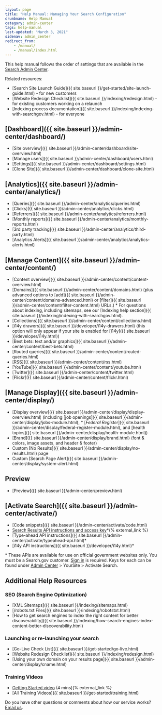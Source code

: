 ```yaml
---
layout: page
title: "Help Manual: Managing Your Search Configuration"
crumbname: Help Manual
category: admin-center
tags: help-manual
last-updated: "March 3, 2021"
sidenav: admin_center
redirect_from:
    - /manual/
    - /manual/index.html
---
```


This help manual follows the order of settings that are available in the [Search Admin Center](https://search.usa.gov/sites).

Related resources:

* [Search Site Launch Guide]({{ site.baseurl }}/get-started/site-launch-guide.html) - for new customers
* [Website Redesign Checklist]({{ site.baseurl }}/indexing/redesign.html) - for existing customers working on a relaunch
* [Indexing process documentation]({{ site.baseurl }}/indexing/indexing-with-searchgov.html) - for everyone


## <i class="icon-dashboard"></i> [Dashboard]({{ site.baseurl }}/admin-center/dashboard/)

* [Site overview]({{ site.baseurl }}/admin-center/dashboard/site-overview.html)
* [Manage users]({{ site.baseurl }}/admin-center/dashboard/users.html)
* [Settings]({{ site.baseurl }}/admin-center/dashboard/settings.html)
* [Clone Site]({{ site.baseurl }}/admin-center/dashboard/clone-site.html)

## <i class="icon-bar-chart"></i> [Analytics]({{ site.baseurl }}/admin-center/analytics/)

* [Queries]({{ site.baseurl }}/admin-center/analytics/queries.html)
* [Clicks]({{ site.baseurl }}/admin-center/analytics/clicks.html)
* [Referrers]({{ site.baseurl }}/admin-center/analytics/referrers.html)
* [Monthly reports]({{ site.baseurl }}/admin-center/analytics/monthly-reports.html)
* [3rd party tracking]({{ site.baseurl }}/admin-center/analytics/third-party.html)
* [Analytics Alerts]({{ site.baseurl }}/admin-center/analytics/analytics-alerts.html)

## <i class="icon-file"></i> [Manage Content]({{ site.baseurl }}/admin-center/content/)

* [Content overview]({{ site.baseurl }}/admin-center/content/content-overview.html)
* [Domains]({{ site.baseurl }}/admin-center/content/domains.html) (plus advanced options to [add]({{ site.baseurl }}/admin-center/content/domains-advanced.html) or [filter]({{ site.baseurl }}/admin-center/content/filter-content.html) URLs.)
  \* For questions about indexing, including sitemaps, see our [Indexing help section]({{ site.baseurl }}/indexing/indexing-with-searchgov.html).<br>
* [Collections]({{ site.baseurl }}/admin-center/content/collections.html)
* [i14y drawers]({{ site.baseurl }}/developer/i14y-drawers.html) (this option will only appear if your site is enabled for [i14y]({{ site.baseurl }}/developer/i14y.html))
* [Best bets: text and/or graphics]({{ site.baseurl }}/admin-center/content/best-bets.html)
* [Routed queries]({{ site.baseurl }}/admin-center/content/routed-queries.html)
* [RSS]({{ site.baseurl }}/admin-center/content/rss.html)
* [YouTube]({{ site.baseurl }}/admin-center/content/youtube.html)
* [Twitter]({{ site.baseurl }}/admin-center/content/twitter.html)
* [Flickr]({{ site.baseurl }}/admin-center/content/flickr.html)

## <i class="icon-desktop"></i> [Manage Display]({{ site.baseurl }}/admin-center/display/)

* [Display overview]({{ site.baseurl }}/admin-center/display/display-overview.html) (including [job openings]({{ site.baseurl }}/admin-center/display/jobs-module.html), * [*Federal Register*]({{ site.baseurl }}/admin-center/display/federal-register-module.html), and [health topics]({{ site.baseurl }}/admin-center/display/health-module.html))
* [Brand]({{ site.baseurl }}/admin-center/display/brand.html) (font & colors, image assets, and header & footer)
* Custom [No Results]({{ site.baseurl }}/admin-center/display/no-results.html) page
* Custom [Search Page Alert]({{ site.baseurl }}/admin-center/display/system-alert.html)

## <i class="icon-eye-open"></i> Preview

* [Preview]({{ site.baseurl }}/admin-center/preview.html)

## <i class="icon-code"></i> [Activate Search]({{ site.baseurl }}/admin-center/activate/)

* [Code snippets]({{ site.baseurl }}/admin-center/activate/code.html)
* [Search Results API instructions and access key](https://open.gsa.gov/api/searchgov-results/)\*{% external_link %}
* [Type-ahead API instructions]({{ site.baseurl }}/admin-center/activate/typeahead-api.html)\*
* [i14y API instructions]({{ site.baseurl }}/developer/i14y.html)\*

\* These APIs are available for use on official government websites only. You must be a Search.gov customer. [Sign in](https://search.usa.gov/sites) is required. Keys for each can be found under [Admin Center](https://search.usa.gov/sites) > YourSite > Activate Search.

## Additional Help Resources

### SEO (Search Engine Optimization)

* [XML Sitemaps]({{ site.baseurl }}/indexing/sitemaps.html)
* [/robots.txt Files]({{ site.baseurl }}/indexing/robotstxt.html)
* [How to get search engines to index the right content for better discoverability]({{ site.baseurl }}/indexing/how-search-engines-index-content-better-discoverability.html)

### Launching or re-launching your search
* [Go-Live Check List]({{ site.baseurl }}/get-started/go-live.html)
* [Website Redesign Checklist]({{ site.baseurl }}/indexing/redesign.html)
* [Using your own domain on your results page]({{ site.baseurl }}/admin-center/display/cname.html)

### Training Videos
* [Getting Started video](https://www.youtube.com/watch?v=TnlpuudK_WY) (4 mins){% external_link %}
* [All Training Videos]({{ site.baseurl }}/get-started/training.html)

Do you have other questions or comments about how our service works? [Email us](mailto:search@support.digitalgov.gov).
